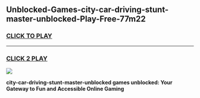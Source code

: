 
## Unblocked-Games-city-car-driving-stunt-master-unblocked-Play-Free-77m22
<h3>
<a href="https://premium76.site?title=city-car-driving-stunt-master-unblocked&ref=23A">CLICK TO PLAY</a></h3>
<hr>

<h3>
<a href="https://premium76.site?title=city-car-driving-stunt-master-unblocked&ref=23A">CLICK 2 PLAY</a>
  
</h3>

<a href="https://premium76.site?title=city-car-driving-stunt-master-unblocked&ref=23A"><img src="https://clearcache.store/games.png"></a>


**city-car-driving-stunt-master-unblocked games unblocked: Your Gateway to Fun and Accessible Online Gaming**
